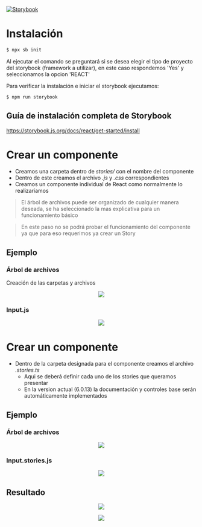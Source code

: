 [![Storybook](https://user-images.githubusercontent.com/321738/63501763-88dbf600-c4cc-11e9-96cd-94adadc2fd72.png)](https://storybook.js.org/)

# Instalación

```bash
$ npx sb init
```

Al ejecutar el comando se preguntará si se desea elegir el tipo de proyecto del storybook (framework a utilizar), en este caso respondemos 'Yes' y seleccionamos la opcion 'REACT'

Para verificar la instalación e iniciar el storybook ejecutamos:
```bash
$ npm run storybook
```

## Guía de instalación completa de Storybook
https://storybook.js.org/docs/react/get-started/install

# Crear un componente

 - Creamos una carpeta dentro de *stories/* con el nombre del componente
 - Dentro de este creamos el archivo *.js* y *.css* correspondientes
 - Creamos un componente individual de React como normalmente lo realizaríamos

> El árbol de archivos puede ser organizado de cualquier manera deseada, se ha seleccionado la mas explicativa para un funcionamiento básico

> En este paso no se podrá probar el funcionamiento del componente ya que para eso requerimos ya crear un Story

## Ejemplo

### Árbol de archivos

Creación de las carpetas y archivos

<p align="center">
  <img src="./tutorial-assets/files-component.png" />
</p>

### Input.js

<p align="center">
  <img src="./tutorial-assets/code-component.png" />
</p>

# Crear un componente

  - Dentro de la carpeta designada para el componente creamos el archivo *.stories.ts*
    - Aqui se deberá definir cada uno de los stories que queramos presentar
    - En la version actual (6.0.13) la documentación y controles base serán automáticamente implementados

## Ejemplo

### Árbol de archivos

<p align="center">
  <img src="./tutorial-assets/files-stories.png" />
</p>

### Input.stories.js

<p align="center">
  <img src="./tutorial-assets/code-stories.png" />
</p>

## Resultado

<p align="center">
  <img src="./tutorial-assets/result-1.png" />
</p>
<p align="center">
  <img src="./tutorial-assets/result-2.png" />
</p>